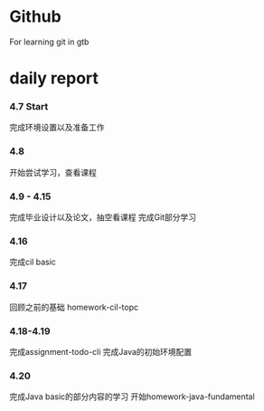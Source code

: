 # Github
For learning git in gtb


# daily report

### 4.7 Start
完成环境设置以及准备工作

### 4.8
开始尝试学习，查看课程

### 4.9 - 4.15 
完成毕业设计以及论文，抽空看课程
完成Git部分学习

### 4.16
完成cil basic 

### 4.17
回顾之前的基础
homework-cil-topc

### 4.18-4.19
完成assignment-todo-cli
完成Java的初始环境配置

### 4.20
完成Java basic的部分内容的学习
开始homework-java-fundamental
